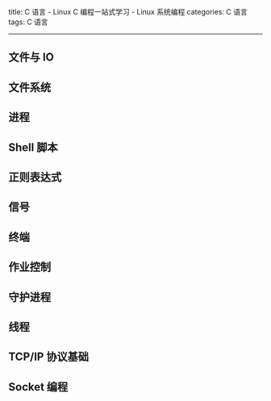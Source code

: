 title: C 语言 - Linux C 编程一站式学习 - Linux 系统编程
categories: C 语言
tags: C 语言

---



<!--more-->

## 文件与 IO


## 文件系统


## 进程


## Shell 脚本


## 正则表达式


## 信号


## 终端


## 作业控制


## 守护进程


## 线程


## TCP/IP 协议基础


## Socket 编程

